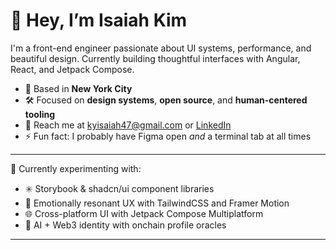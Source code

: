 # 👋 Hey, I’m Isaiah Kim

I'm a front-end engineer passionate about UI systems, performance, and beautiful design. Currently building thoughtful interfaces with Angular, React, and Jetpack Compose.

- 🗽 Based in **New York City**
- 🛠️ Focused on **design systems**, **open source**, and **human-centered tooling**
- 💌 Reach me at [kyisaiah47@gmail.com](mailto:kyisaiah47@gmail.com) or [LinkedIn](https://www.linkedin.com/in/kyisaiah47/)
- ⚡ Fun fact: I probably have Figma open *and* a terminal tab at all times

---

🧪 Currently experimenting with:
- ✳️ Storybook & shadcn/ui component libraries
- 🎨 Emotionally resonant UX with TailwindCSS and Framer Motion
- 🌐 Cross-platform UI with Jetpack Compose Multiplatform
- 🧠 AI + Web3 identity with onchain profile oracles

---

<!---
kyisaiah47/kyisaiah47 is a ✨ special ✨ repository because its `README.md` (this file) appears on your GitHub profile.
You can click the Preview link to take a look at your changes.
--->

